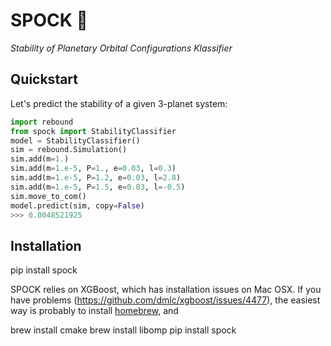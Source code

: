 # SPOCK 🖖 
*Stability of Planetary Orbital Configurations Klassifier*

## Quickstart

Let's predict the stability of a given 3-planet system:

```python
import rebound
from spock import StabilityClassifier
model = StabilityClassifier()
sim = rebound.Simulation()
sim.add(m=1.)
sim.add(m=1.e-5, P=1., e=0.03, l=0.3)
sim.add(m=1.e-5, P=1.2, e=0.03, l=2.8)
sim.add(m=1.e-5, P=1.5, e=0.03, l=-0.5)
sim.move_to_com()
model.predict(sim, copy=False)
>>> 0.0048521925
```

## Installation

pip install spock

SPOCK relies on XGBoost, which has installation issues on Mac OSX. If you have problems (<https://github.com/dmlc/xgboost/issues/4477>), the easiest way is probably to install [homebrew](brew.sh), and

brew install cmake
brew install libomp
pip install spock
